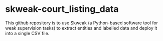 # skweak-court_listing_data
This github repository is to use Skweak (a Python-based software tool for weak supervision tasks) to extract entities and labelled data and deploy it into a single CSV file.
